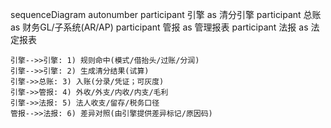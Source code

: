sequenceDiagram
    autonumber
    participant 引擎 as 清分引擎
    participant 总账 as 财务GL/子系统(AR/AP)
    participant 管报 as 管理报表
    participant 法报 as 法定报表

    引擎-->>引擎: 1) 规则命中(模式/借抬头/过账/分润)
    引擎-->>引擎: 2) 生成清分结果(试算)
    引擎->>总账: 3) 入账(分录/凭证；可灰度)
    引擎->>管报: 4) 外收/外支/内收/内支/毛利
    引擎->>法报: 5) 法人收支/留存/税务口径
    管报-->>法报: 6) 差异对照(由引擎提供差异标记/原因码)